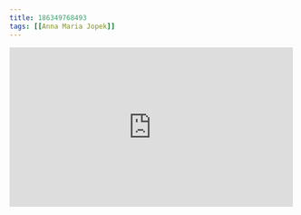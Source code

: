 ```yaml
---
title: 186349768493
tags: [[Anna Maria Jopek]]
---
```

<iframe allow="accelerometer; autoplay; clipboard-write; encrypted-media; gyroscope; picture-in-picture" allowfullscreen="" frameborder="0" height="281" id="youtube_iframe" src="https://www.youtube.com/embed/XkUkZhoQDRg?feature=oembed&amp;enablejsapi=1&amp;origin=https://safe.txmblr.com&amp;wmode=opaque" width="500"></iframe>